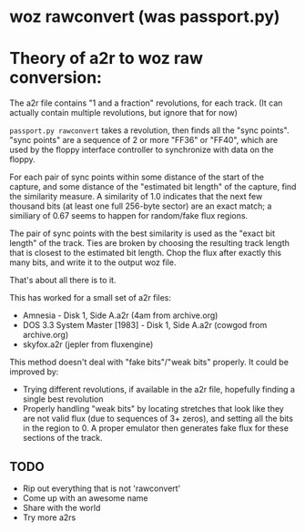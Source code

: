 # woz rawconvert (was passport.py)

# Theory of a2r to woz raw conversion:

The a2r file contains "1 and a fraction" revolutions, for each track. (It can actually contain multiple revolutions, but ignore that for now)

`passport.py rawconvert` takes a revolution, then finds all the "sync points".
"sync points" are a sequence of 2 or more "FF36" or "FF40", which are used
by the floppy interface controller to synchronize with data on the floppy.

For each pair of sync points within some distance of the start of the capture,
and some distance of the "estimated bit length" of the capture, find the
similarity measure.  A similarity of 1.0 indicates that the next few thousand
bits (at least one full 256-byte sector) are an exact match; a similiary of
0.67 seems to happen for random/fake flux regions.

The pair of sync points with the best similarity is used as the "exact bit length" of the track.
Ties are broken by choosing the resulting track length that is closest to the estimated bit length.
Chop the flux after exactly this many bits, and write it to the output woz file.

That's about all there is to it.

This has worked for a small set of a2r files:

 * Amnesia - Disk 1, Side A.a2r (4am from archive.org)
 * DOS 3.3 System Master [1983] - Disk 1, Side A.a2r (cowgod from archive.org)
 * skyfox.a2r (jepler from fluxengine)

This method doesn't deal with "fake bits"/"weak bits" properly. It could be improved by:

 * Trying different revolutions, if available in the a2r file, hopefully
   finding a single best revolution
 * Properly handling "weak bits" by locating stretches that look like they are
   not valid flux (due to sequences of 3+ zeros), and setting all the bits in
   the region to 0. A proper emulator then generates fake flux for these
   sections of the track.


## TODO

 * Rip out everything that is not 'rawconvert'
 * Come up with an awesome name
 * Share with the world
 * Try more a2rs


